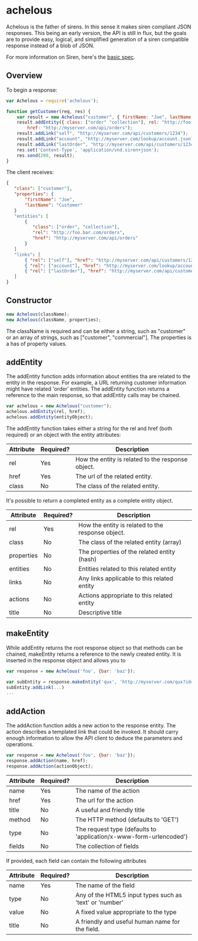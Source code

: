 achelous
========

Achelous is the father of sirens.  In this sense it makes siren compliant JSON responses.  This being an early version,
the API is still in flux, but the goals are to provide easy, logical, and simplified generation of a siren compatible
response instead of a blob of JSON.

For more information on Siren, here's the [basic spec](https://github.com/kevinswiber/siren).

Overview
--------

To begin a response:

```javascript
var Achelous = require('achelous');

function getCustomer(req, res) {
    var result = new Achelous("customer", { firstName: "Joe", lastName: "Customer" });
    result.addEntity({ class: ["order" "collection"], rel: "http://foo.bar.com/orders",
        href: "http://myserver.com/api/orders");
    result.addLink("self", "http://myserver.com/api/customers/1234");
    result.addLink("account", "http://myserver.com/lookup/account.json?customer=1234");
    result.addLink("lastOrder", "http://myserver.com/api/customers/1234/orders?filter=last",
    res.set('Content-Type', 'application/vnd.siren+json');
    res.send(200, result);
}
```

The client receives:

```json
{
   "class": ["customer"],
   "properties": {
       "firstName": "Joe",
       "lastName": "Customer"
   }
   "entities": [
       {
          "class": ["order", "collection"],
          "rel": "http://foo.bar.com/orders",
          "href": "http://myserver.com/api/orders"
       }
   ]
   "links": [
       { "rel": ["self"], "href": "http://myserver.com/api/customers/1234" },
       { "rel": ["account"], "href": "http://myserver.com/lookup/account.json&customer=1234" }
       { "rel": ["lastOrder"], "href": "http://myserver.com/api/customers/1234/orders?filter=last" }
   ]
}
```

Constructor
-----------

```javascript
new Achelous(className);
new Achelous(className, properties);
```

The className is required and can be either a string, such as "customer" or an array of strings, such as
["customer", "commercial"].  The properties is a has of property values.

addEntity
---------

The addEntity function adds information about entities tha are related to the entity in the response.
For example, a URL returning customer information might have related 'order' entities.  The addEntity
function returns a reference to the main response, so that addEntity calls may be chained.


```javascript
var achelous = new Achelous("customer");
achelous.addEntity(rel, href);
achelous.addEntity(entityObject);
```

The addEntity function takes either a string for the rel and href (both required) or an object with the entity
attributes:

Attribute      |    Required?    |    Description
---------------|-----------------|-------------------------
rel            | Yes             | How the entity is related to the response object.
href           | Yes             | The url of the related entity.
class          | No              | The class of the related entity.

It's possible to return a completed entity as a complete entity object.

Attribute      | Required?       | Description
---------------|-----------------|--------------------------
rel            | Yes             | How the entity is related to the response object.
class          | No              | The class of the related entity (array)
properties     | No              | The properties of the related entity (hash)
entities       | No              | Entities related to this related entity
links          | No              | Any links applicable to this related entity
actions        | No              | Actions appropriate to this related entity
title          | No              | Descriptive title

makeEntity
----------

While addEntity returns the root response object so that methods can be chained, makeEntity returns a
reference to the newly created entity.  It is inserted in the response object and allows you to

```javascript
var response = new Achelous('foo', {bar: 'baz'});

var subEntity = response.makeEntity('qux', 'http://myserver.com/qux?id=1');
subEntity.addLink(...)
...

```

addAction
---------

The addAction function adds a new action to the response entity.  The action describes a templated link that
could be invoked.  It should carry enough information to allow the API client to deduce the parameters and
operations.

```javascript
var response = new Achelous('foo', {bar: 'baz'});
response.addAction(name, href);
response.addAction(actionObject);
```

Attribute | Required? | Description
----------|-----------|-----------------
name      | Yes       | The name of the action
href      | Yes       | The url for the action
title     | No        | A useful and friendly title
method    | No        | The HTTP method (defaults to 'GET')
type      | No        | The request type (defaults to 'application/x-www-form-urlencoded')
fields    | No        | The collection of fields

If provided, each field can contain the following attributes

Attribute | Required? | Description
----------|-----------|---------------------
name      | Yes       | The name of the field
type      | No        | Any of the HTML5 input types such as 'text' or 'number'
value     | No        | A fixed value appropriate to the type
title     | No        | A friendly and useful human name for the field.






